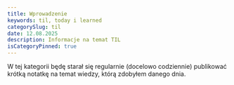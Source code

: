 ```yaml
---
title: Wprowadzenie
keywords: til, today i learned
categorySlug: til
date: 12.08.2025
description: Informacje na temat TIL
isCategoryPinned: true
---
```

W tej kategorii będę starał się regularnie (docelowo codziennie) publikować krótką notatkę na temat wiedzy, którą zdobyłem danego dnia.
